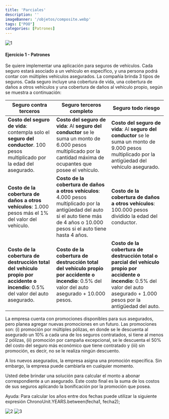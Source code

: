 ```yaml
---
title: 'Parciales'
description: ''
imageBanner: '/objetos/composite.webp'
tags: ["POO"]
categories: [Patrones]
---
```


![1](https://github.com/Fabian-Martinez-Rincon/Fabian-Martinez-Rincon/assets/55964635/da385fe9-f496-4ad3-be7d-83f594281b4a)

#### Ejercicio 1 - Patrones

Se quiere implementar una aplicación para seguros de vehículos. Cada seguro estará asociado a un vehículo en específico, y una persona podrá contar con múltiples vehículos asegurados. La compañía brinda 3 tipos de seguros. Cada seguro incluye una cobertura de vida, una cobertura de daños a otros vehículos y una cobertura de daños al vehículo propio, según se muestra a continuación:

| Seguro contra terceros | Seguro terceros completo | Seguro todo riesgo |
|------------------------|--------------------------|--------------------|
| **Costo del seguro de vida**: contempla solo el **seguro del conductor**. 100 pesos multiplicado por la edad del asegurado. | **Costo del seguro de vida**: Al **seguro del conductor** se le suma un monto de 6.000 pesos multiplicado por la cantidad máxima de ocupantes que posee el vehículo. | **Costo del seguro de vida**: Al **seguro del conductor** se le suma un monto de 9.000 pesos multiplicado por la antigüedad del vehículo asegurado. |
| **Costo de la cobertura de daños a otros vehículos**: 1.000 pesos más el 1% del valor del vehículo. | **Costo de la cobertura de daños a otros vehículos**: 4.000 pesos multiplicado por la antigüedad del auto si el auto tiene más de 4 años o 10.000 pesos si el auto tiene hasta 4 años. | **Costo de la cobertura de daños a otros vehículos**: 100.000 pesos dividido la edad del conductor. |
| **Costo de la cobertura de destrucción total del vehículo propio por accidente o incendio**: 0.5% del valor del auto asegurado. | **Costo de la cobertura de destrucción total del vehículo propio por accidente o incendio**: 0.5% del valor del auto asegurado + 10.000 pesos. | **Costo de la cobertura de destrucción total o parcial del vehículo propio por accidente o incendio**: 0.5% del valor del auto asegurado + 1.000 pesos por la antigüedad del auto. |


La empresa cuenta con promociones disponibles para sus asegurados, pero planea agregar nuevas promociones en un futuro. Las promociones son: (i) promoción por múltiples pólizas, en donde se le descuenta al asegurado un 10% a cada una de los seguros contratados, si tiene al menos 2 pólizas, (ii) promoción por campaña excepcional, se le descuenta el 50% del costo del seguro más económico que tiene contratado y (iii) sin promoción, es decir, no se le realiza ningún descuento.

A los nuevos asegurados, la empresa asigna una promoción específica. Sin embargo, la empresa puede cambiarla en cualquier momento.

Usted debe brindar una solución para calcular el monto a abonar correspondiente a un asegurado. Este costo final es la suma de los costos de sus seguros aplicando la bonificación por la promoción que posea.

Ayuda: Para calcular los años entre dos fechas puede utilizar la siguiente expresión ChronoUnit.YEARS.between(fecha1, fecha2);



![2](https://github.com/Fabian-Martinez-Rincon/Fabian-Martinez-Rincon/assets/55964635/87fed2e8-71d9-45bc-8ac4-bd68f2ae041f)
![3](https://github.com/Fabian-Martinez-Rincon/Fabian-Martinez-Rincon/assets/55964635/8f8b1673-3499-4eb0-bc90-c0fc5d680cbc)